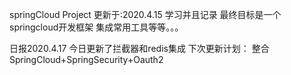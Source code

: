 springCloud Project
更新于:2020.4.15
学习并且记录
最终目标是一个springcloud开发框架 集成常用工具等等。。。

日报2020.4.17
今日更新了拦截器和redis集成
下次更新计划：
整合SpringCloud+SpringSecurity+Oauth2

